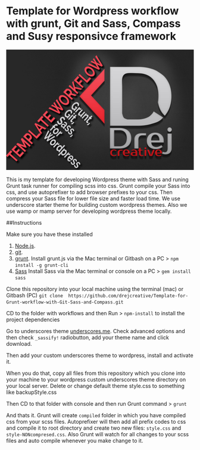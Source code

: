 # Template for Wordpress workflow with grunt, Git and Sass, Compass and Susy responsivce framework

![Template for Wordpress workflow with grunt, Git and Sass, Compass and Susy responsivce framewor](img.jpg)

This is my template for developing  Wordpress theme with Sass and runing Grunt task runner for compiling scss into css. Grunt compile your Sass into css, and use autoprefixer to add browser prefixes to your css. Then compress your Sass file for lower file size and faster load time. We use underscore starter theme for building custom wordpress themes. Also we use wamp or mamp server for developing wordpress theme locally.

##Instructions

Make sure you have these installed

1. [Node.js](hwww.nodejs.org).
2. [git](www.git-scm.com).
3. [grunt](www.gruntjs.com). Install grunt.js via the Mac terminal or Gitbash on a PC > `npm install -g grunt-cli`
3. [Sass](http://sass-lang.com/) Install Sass via the Mac terminal or console on a PC > `gem install sass`

Clone this repository into your local machine using the terminal (mac) or Gitbash (PC)
`git clone  https://github.com/drejcreative/Template-for-Grunt-workflow-with-Git-Sass-and-Compass.git`

CD to the folder with workflows and then
Run > `npm-install` to install the project dependencies

Go to underscores theme [underscores.me](underscores.me). Check advanced options and then check `_sassify!` radiobutton, add your theme name and click download.

Then add your custom underscores theme to wordpress, install and activate it.

When you do that, copy all files from this repository which you clone into your machine to your wordpress custom underscores theme directory on your local server.
Delete or change default theme style.css to something like backupStyle.css

Then CD to that folder with console and then run Grunt command > `grunt`

And thats it. Grunt will create `compiled` folder in which you have compiled css from your scss files. Autoprefixer will then add all prefix codes to css and compile it to root directory and create two new files: `style.css` and `style-NONcompresed.css`. Also Grunt will watch for all changes to your scss files and auto compile whenever you make change to it.
